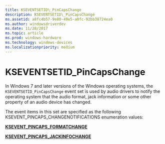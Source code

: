 ```yaml
---
title: KSEVENTSETID\_PinCapsChange
description: KSEVENTSETID\_PinCapsChange
ms.assetid: a8fc4b57-9e80-49e5-a0fc-92bb38724ea0
ms.author: windowsdriverdev
ms.date: 11/28/2017
ms.topic: article
ms.prod: windows-hardware
ms.technology: windows-devices
ms.localizationpriority: medium
---
```


# KSEVENTSETID\_PinCapsChange


In Windows 7 and later versions of the Windows operating systems, the `KSEVENTSETID_PinCapsChange` event set is used by audio drivers to notify the operating system that the audio format, jack information or some other property of an audio device has changed.

The event items in this set are specified as the following KSEVENT\_PINCAPS\_CHANGENOTIFICATIONS enumeration values:

[**KSEVENT\_PINCAPS\_FORMATCHANGE**](ksevent-pincaps-formatchange.md)

[**KSEVENT\_PINCAPS\_JACKINFOCHANGE**](ksevent-pincaps-jackinfochange.md)

 

 





